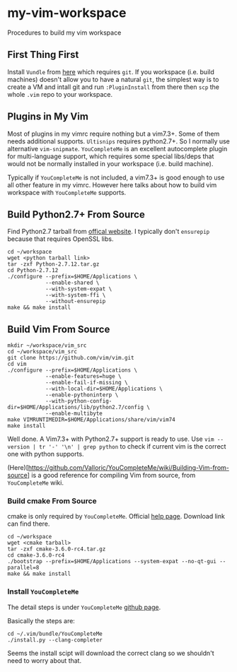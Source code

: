 # my-vim-workspace
Procedures to build my vim workspace

## First Thing First
 
Install `Vundle` from [here](https://github.com/VundleVim/Vundle.vim) which requires `git`. If you workspace (i.e. build machines) doesn't allow you to have a natural `git`, the simplest way is to create a VM and intall git and run `:PluginInstall` from there then `scp` the whole `.vim` repo to your workspace.

## Plugins in My Vim

Most of plugins in my vimrc require nothing but a vim7.3+. Some of them needs additional supports. `Ultisnips` requires python2.7+. So I normally use alternative `vim-snipmate`. `YouCompleteMe` is an excellent autocomplete plugin for multi-language support, which requires some special libs/deps that would not be normally installed in your workspace (i.e. build machine).

Typically if `YouCompleteMe` is not included, a vim7.3+ is good enough to use all other feature in my vimrc. However here talks about how to build vim workspace with `YouCompleteMe` supports.

## Build Python2.7+ From Source

Find Python2.7 tarball from [offical website](https://www.python.org/downloads/release/python-2712/). I typically don't `ensurepip` because that requires OpenSSL libs.

```
cd ~/workspace
wget <python tarball link>
tar -zxf Python-2.7.12.tar.gz
cd Python-2.7.12
./configure --prefix=$HOME/Applications \
            --enable-shared \
            --with-system-expat \
            --with-system-ffi \
            --without-ensurepip
make && make install
```

## Build Vim From Source

```
mkdir ~/workspace/vim_src
cd ~/workspace/vim_src
git clone https://github.com/vim/vim.git
cd vim
./configure --prefix=$HOME/Applications \
            --enable-features=huge \
            --enable-fail-if-missing \
            --with-local-dir=$HOME/Applications \
            --enable-pythoninterp \
            --with-python-config-dir=$HOME/Applications/lib/python2.7/config \
            --enable-multibyte
make VIMRUNTIMEDIR=$HOME/Applications/share/vim/vim74
make install
```

Well done. A Vim7.3+ with Python2.7+ support is ready to use. Use `vim --version | tr '-' '\n' | grep python` to check if current vim is the correct one with python supports.

(Here)[https://github.com/Valloric/YouCompleteMe/wiki/Building-Vim-from-source] is a good reference for compiling Vim from source, from `YouCompleteMe` wiki.
 
### Build cmake From Source

cmake is only required by `YouCompleteMe`. Official [help page](https://cmake.org/install/). Download link can find there.

```
cd ~/workspace
wget <cmake tarball>
tar -zxf cmake-3.6.0-rc4.tar.gz
cd cmake-3.6.0-rc4
./bootstrap --prefix=$HOME/Applications --system-expat --no-qt-gui --parallel=8
make && make install
```

### Install `YouCompleteMe`

The detail steps is under `YouCompleteMe` [github page](https://github.com/Valloric/YouCompleteMe).

Basically the steps are:

```
cd ~/.vim/bundle/YouCompleteMe
./install.py --clang-completer
```

Seems the install scipt will download the correct clang so we shouldn't need to worry about that.